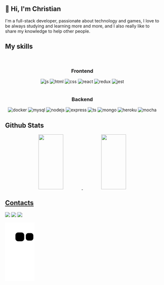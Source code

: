 ## 👋 Hi, I'm Christian
  I'm a full-stack developer, passionate about technology and games, I love to be always studying and learning more and more, and I also really like to share my knowledge to help other people.
## My skills

<div style="display: inline_block" align="center"><br>
  <h3>Frontend</h3>
  <img  alt="js" height="60" width="80" src="https://cdn.jsdelivr.net/gh/devicons/devicon/icons/javascript/javascript-original.svg" />
  <img  alt="html" height="60" width="80" src="https://cdn.jsdelivr.net/gh/devicons/devicon/icons/html5/html5-original-wordmark.svg" />
  <img  alt="css" height="60" width="80" src="https://cdn.jsdelivr.net/gh/devicons/devicon/icons/css3/css3-original-wordmark.svg" />
  <img  alt="react" height="60" width="80" src="https://cdn.jsdelivr.net/gh/devicons/devicon/icons/react/react-original-wordmark.svg" />
  <img  alt="redux" height="60" width="80" src="https://cdn.jsdelivr.net/gh/devicons/devicon/icons/redux/redux-original.svg" />
  <img  alt="jest" height="60" width="80" src="https://cdn.jsdelivr.net/gh/devicons/devicon/icons/jest/jest-plain.svg" />
</div>
<div style="display: inline_block" align="center"><br>
  <h3>Backend</h3>
  <img  alt="docker" height="60" width="80" src="https://cdn.jsdelivr.net/gh/devicons/devicon/icons/docker/docker-plain-wordmark.svg" />
  <img  alt="mysql" height="60" width="80" src="https://cdn.jsdelivr.net/gh/devicons/devicon/icons/mysql/mysql-original-wordmark.svg" />
  <img  alt="nodejs" height="60" width="80" src="https://cdn.jsdelivr.net/gh/devicons/devicon/icons/nodejs/nodejs-original-wordmark.svg" />
  <img  alt="express" height="60" width="80" src="https://cdn.jsdelivr.net/gh/devicons/devicon/icons/express/express-original-wordmark.svg" />
  <img  alt="ts" height="60" width="80" src="https://cdn.jsdelivr.net/gh/devicons/devicon/icons/typescript/typescript-original.svg" />
  <img  alt="mongo" height="60" width="80" src="https://cdn.jsdelivr.net/gh/devicons/devicon/icons/mongodb/mongodb-original-wordmark.svg" />
  <img  alt="heroku" height="60" width="80" src="https://cdn.jsdelivr.net/gh/devicons/devicon/icons/heroku/heroku-plain-wordmark.svg" />
  <img  alt="mocha" height="60" width="80" src="https://cdn.jsdelivr.net/gh/devicons/devicon/icons/mocha/mocha-plain.svg" />
</div>

## Github Stats
<div align="center">
  <a href="https://github.com/christianbvolz">
  <img height="180em" width="40%" src="https://github-readme-stats.vercel.app/api?username=christianbvolz&show_icons=true&theme=radical&include_all_commits=true&count_private=true"/>
  <img height="180em" width="40%" src="https://github-readme-stats.vercel.app/api/top-langs/?username=christianbvolz&layout=compact&langs_count=3&theme=radical"/>
</div>
  
## Contacts
<div>
  <a href = "https://api.whatsapp.com/send?phone=5553981029911"><img src="https://img.shields.io/badge/WhatsApp-25D366?style=for-the-badge&logo=whatsapp&logoColor=white"></a>
  <a href = "mailto:christianbvolz@gmail.com"><img src="https://img.shields.io/badge/-Gmail-%23333?style=for-the-badge&logo=gmail&logoColor=white" target="_blank"></a>
  <a href="https://www.linkedin.com/in/christian-berny-volz-77a484214/" target="_blank"><img src="https://img.shields.io/badge/-LinkedIn-%230077B5?style=for-the-badge&logo=linkedin&logoColor=white" target="_blank"></a>
</div>
  
   ![Snake animation](https://github.com/christianbvolz/christianbvolz/blob/output/github-contribution-grid-snake.svg)
